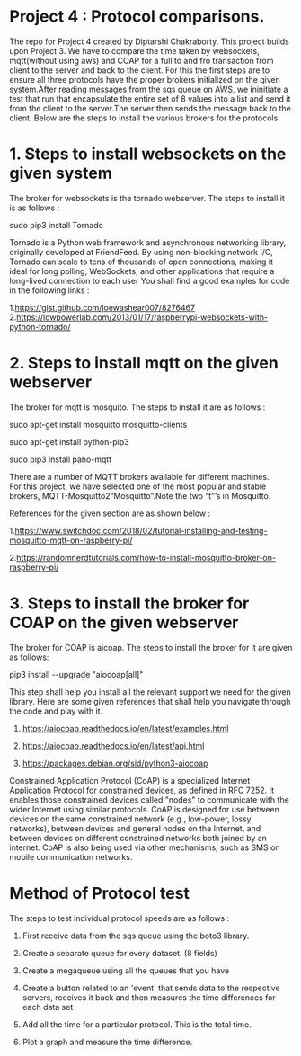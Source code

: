 # Project 4 : Protocol comparisons.

The repo for Project 4 created by Diptarshi Chakraborty.
This project builds upon Project 3. We have to compare the time taken by websockets, mqtt(without using aws)
and COAP for a full to and fro transaction from client to the server and back to the client.
For this the first steps are to ensure all three protocols have the proper brokers initialized on the
given system.After reading messages from the sqs queue on AWS, we ininitiate a test that run that
encapsulate the entire set of 8 values into a list and send it from the client to the server.The
server then sends the message back to the client. Below are the steps to install the various brokers
for the protocols. 


# 1. Steps to install websockets on the given system

The broker for websockets is the tornado webserver. The steps to install it is as follows :

sudo pip3 install Tornado


Tornado is a Python web framework and asynchronous networking library, originally developed 
at FriendFeed. By using non-blocking network I/O, Tornado can scale to tens of thousands of 
open connections, making it ideal for long polling, WebSockets, and other applications that 
require a long-lived connection to each user
You shall find a good examples for code in the following links :

1.https://gist.github.com/joewashear007/8276467
2.https://lowpowerlab.com/2013/01/17/raspberrypi-websockets-with-python-tornado/

# 2. Steps to install mqtt on the given webserver

The broker for mqtt is mosquito. The steps to install it are as follows :

sudo apt-get install mosquitto mosquitto-clients

sudo apt-get install python-pip3	

sudo pip3 install paho-mqtt

There are a number of MQTT brokers available for different machines.   
For this project, we have selected one of the most popular and stable brokers, 
MQTT-Mosquitto2“Mosquitto”.Note the two “t”’s in Mosquitto.

References for the given section are as shown below :

1.https://www.switchdoc.com/2018/02/tutorial-installing-and-testing-mosquitto-mqtt-on-raspberry-pi/

2.https://randomnerdtutorials.com/how-to-install-mosquitto-broker-on-raspberry-pi/


# 3. Steps to install the broker for COAP on the given webserver

The broker for COAP is aicoap. The steps to install the broker for it are given as follows:

pip3 install --upgrade "aiocoap[all]"

This step shall help you install all the relevant support we need for the given library.
Here are some given references that shall help you navigate through the code and play with it.

1. https://aiocoap.readthedocs.io/en/latest/examples.html

2. https://aiocoap.readthedocs.io/en/latest/api.html

3. https://packages.debian.org/sid/python3-aiocoap


Constrained Application Protocol (CoAP) is a specialized Internet Application Protocol for constrained devices, as defined in RFC 7252. 
It enables those constrained devices called "nodes" to communicate with the wider Internet using similar protocols. CoAP is designed for 
use between devices on the same constrained network (e.g., low-power, lossy networks), between devices and general nodes on the Internet, 
and between devices on different constrained networks both joined by an internet. CoAP is also being used via other mechanisms, such as SMS 
on mobile communication networks.


# Method of Protocol test

The steps to test individual protocol speeds are as follows :

1. First receive data from the sqs queue using the boto3 library.

2. Create a separate queue for every dataset. (8 fields)

3. Create a megaqueue using all the queues that you have

4. Create a button related to an 'event' that sends data to the respective servers, receives it 
   back and then measures the time differences for each data set
   
5. Add all the time for a particular protocol. This is the total time.

6. Plot a graph and measure the time difference.    








